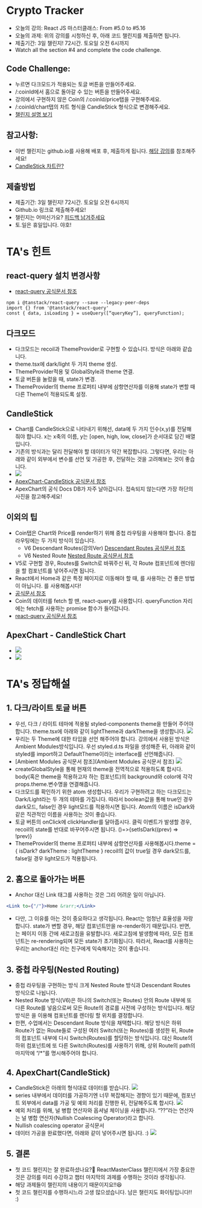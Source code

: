 # Crypto Tracker
- 오늘의 강의: React JS 마스터클래스: From #5.0 to #5.16
- 오늘의 과제: 위의 강의를 시청하신 후, 아래 코드 챌린지를 제출하면 됩니다.
- 제출기간: 3일 챌린지! 72시간. 토요일 오전 6시까지
- Watch all the section #4 and complete the code challenge.

## Code Challenge:
- 누르면 다크모드가 적용되는 토글 버튼을 만들어주세요.
- /:coinId에서 홈으로 돌아갈 수 있는 버튼을 만들어주세요.
- 강의에서 구현하지 않은 Coin의 /:coinId/price탭을 구현해주세요.
- /:coinId/chart탭의 차트 형식을 CandleStick 형식으로 변경해주세요.
- [챌린지 설명 보기](https://nomadcoders.co/react-masterclass/lectures/3327)

## 참고사항:

- 이번 챌린지는 github.io를 사용해 배포 후, 제출하게 됩니다. [해당 강의](https://nomadcoders.co/react-for-beginners/lectures/3293)를 참조해주세요!
- [CandleStick 차트란?](https://apexcharts.com/react-chart-demos/candlestick-charts/basic/)

## 제출방법

- 제출기간: 3일 챌린지! 72시간. 토요일 오전 6시까지
- Github.io 링크로 제출해주세요!
- 챌린지는 어떠신가요? [피드백 남겨주세요](https://docs.google.com/forms/d/e/1FAIpQLSexB-UyToiVN_TNJ21XYCkKT0ec5jY51AJ2ybZUYwRFUiqi_g/viewform)
- 토.일은 휴일입니다. 야호!

# TA's 힌트

## react-query 설치 변경사항

- [react-query 공식문서 참조](https://tanstack.com/query/v4/docs/overview)

```
npm i @tanstack/react-query --save --legacy-peer-deps
import {} from '@tanstack/react-query'
const { data, isLoading } = useQuery([“queryKey”], queryFunction);
```

## 다크모드

- 다크모드는 recoil과 ThemeProvider로 구현할 수 있습니다. 방식은 아래와 같습니다.
- theme.tsx에 dark/light 두 가지 theme 생성.
- ThemeProvider적용 및 GlobalStyle과 theme 연결.
- 토글 버튼을 눌렀을 때, state가 변경.
- ThemeProvider의 theme 프로퍼티 내부에 삼항연산자를 이용해 state가 변할 때 다른 Theme이 적용되도록 설정.

## CandleStick

- Chart를 CandleStick으로 나타내기 위해선, data에 두 가지 인수(x,y)를 전달해줘야 합니다. x는 x축의 이름, y는 [open, high, low, close]가 순서대로 담긴 배열입니다.
- 기존의 방식과는 달리 전달해야 할 데이터가 약간 복잡합니다. 그렇다면, 우리는 아래와 같이 외부에서 변수를 선언 및 가공한 후, 전달하는 것을 고려해보는 것이 좋습니다.
- ![](https://i.imgur.com/x3zgfYs.png)
- [ApexChart-CandleStick 공식문서 참조](https://apexcharts.com/react-chart-demos/candlestick-charts/basic/)
- ApexChart의 공식 Docs DB가 자주 날아갑니다. 접속되지 않는다면 가장 하단의 사진을 참고해주세요!

## 이외의 팁

- Coin탭은 Chart와 Price를 render하기 위해 중첩 라우팅을 사용해야 합니다. 중첩 라우팅에는 두 가지 방식이 있습니다.
    - V6 Descendant Routes(강의Ver) [Descendant Routes 공식문서 참조](https://reactrouter.com/docs/en/v6/getting-started/overview#descendant-routes)
    - V6 Nested Route [Nested Route 공식문서 참조](https://reactrouter.com/docs/en/v6/getting-started/overview#nested-routes)
- V5로 구현할 경우, Routes를 Switch로 바꿔주신 뒤, 각 Route 컴포넌트에 렌더링을 할 컴포넌트를 넣어주시면 됩니다.
- React에서 Home과 같은 특정 페이지로 이동해야 할 때, <a>를 사용하는 건 좋은 방법이 아닙니다. <Link />를 사용해봅시다!
- [<Link> 공식문서 참조](https://reactrouter.com/docs/en/v6/components/link)
- Coin의 데이터를 fetch 할 땐, react-query를 사용합니다. queryFunction 자리에는 fetch를 사용하는 promise 함수가 들어갑니다.
- [react-query 공식문서 참조](https://tanstack.com/query/v4/docs/adapters/react-query)

## ApexChart - CandleStick Chart

- ![](https://i.imgur.com/IfxzUFl.png)
- ![](https://i.imgur.com/FoTytuC.png)

# TA's 정답해설

## 1. 다크/라이트 토글 버튼

- 우선, 다크 / 라이트 테마에 적용될 styled-components theme을 만들어 주어야 합니다. theme.tsx에 아래와 같이 lightTheme과 darkTheme을 생성합니다.
![](https://i.imgur.com/MY0C1zg.png)
- 우리는 두 Theme에 대한 타입을 선언 해주어야 합니다. 강의에서 사용된 방식은 Ambient Modules방식입니다. 우선 styled.d.ts 파일을 생성해준 뒤, 아래와 같이 styled를 import하고 DefaultTheme이라는 interface를 선언해줍니다.
- [Ambient Modules 공식문서 참조](Ambient Modules 공식문서 참조)
![](https://i.imgur.com/wXcz5XH.png)
- createGlobalStyle을 통해 현재의 theme을 전역적으로 적용하도록 합시다. body(혹은 theme을 적용하고자 하는 컴포넌트)의 background와 color에 각각 props.theme.변수명을 연결해줍니다.
- 다크모드를 확인하기 위한 atom 생성합니다. 우리가 구현하려고 하는 다크모드는 Dark/Light라는 두 개의 테마를 가집니다. 따라서 boolean값을 통해 true인 경우 dark모드, false인 경우 light모드를 적용하시면 됩니다. Atom의 이름은 isDark와 같은 직관적인 이름을 사용하는 것이 좋습니다.
- 토글 버튼의 onClick에 clickHandler를 달아줍시다. 클릭 이벤트가 발생할 경우, recoil의 state를 반대로 바꾸어주시면 됩니다. ()=>{setIsDark((prev) => !prev)}
- ThemeProvider의 theme 프로퍼티 내부에 삼항연산자를 사용해봅시다.theme = { isDark? darkTheme : lightTheme } recoil의 값이 true일 경우 dark모드를, false일 경우 light모드가 적용됩니다.

## 2. 홈으로 돌아가는 버튼

- Anchor 대신 Link 태그를 사용하는 것은 그리 어려운 일이 아닙니다.

```jsx
<Link to={"/"}>Home &rarr;</Link>
```

- 다만, 그 이유를 아는 것이 중요하다고 생각됩니다. React는 엄청난 효율성을 자랑합니다. state가 변할 경우, 해당 컴포넌트만을 re-render하기 때문입니다. 반면, <a>는 페이지 이동 간에 새로고침을 유발합니다. 새로고침에 발생함에 따라, 모든 컴포넌트는 re-rendering되며 모든 state가 초기화됩니다. 따라서, React를 사용하는 우리는 anchor대신 <Link>라는 친구에게 익숙해지는 것이 좋습니다.

## 3. 중첩 라우팅(Nested Routing)

- 중첩 라우팅을 구현하는 방식 크게 Nested Route 방식과 Descendant Routes 방식으로 나뉩니다.
- Nested Route 방식(V6)은 하나의 Switch(또는 Routes) 안의 Route 내부에 또 다른 Route를 넣음으로써 모든 Route의 경로를 사전에 구성하는 방식입니다. 해당 방식은 <Outlet />을 이용해 컴포넌트를 렌더링 할 위치를 결정합니다.
- 한편, 수업에서는 Descendant Route 방식을 채택합니다. 해당 방식은 하위 Route가 없는 Route들로 구성된 여러 Switch(또는 Routes)를 생성한 뒤, Route의 컴포넌트 내부에 다시 Switch(Routes)를 할당하는 방식입니다. 대신 Route의 하위 컴포넌트에 또 다른 Switch(Routes)를 사용하기 위해, 상위 Route의 path의 마지막에 “/*”를 명시해주어야 합니다.

## 4. ApexChart(CandleStick)

- CandleStick은 아래의 형식대로 데이터를 받습니다.
![](https://i.imgur.com/6vzkzPW.png)
- series 내부에서 데이터를 가공하기엔 너무 복잡해지는 경향이 있기 때문에, 컴포넌트 외부에서 data를 가공 및 예외 처리를 진행한 뒤, 전달해주도록 합시다.
![](https://i.imgur.com/x3zgfYs.png)
- 예외 처리를 위해, 널 병합 연산자와 옵셔널 체이닝을 사용합니다. “??”라는 연산자는 널 병합 연산자(Nullish Coalescing Operator)라고 합니다.
- Nullish coalescing operator 공식문서
- 데이터 가공을 완료했다면, 아래와 같이 넣어주시면 됩니다. :)
![](https://i.imgur.com/uDCwHwV.png)

## 5. 결론

- 첫 코드 챌린지는 잘 완료하셨나요?🥰 ReactMasterClass 챌린지에서 가장 중요한 것은 강의를 미리 수강하고 챕터 마지막의 과제를 수행하는 것이라 생각됩니다.
- 해당 과제들이 챌린지의 내용이기 때문이지요!!😆
- 첫 코드 챌린지를 수행하시느라 고생 많으셨습니다. 남은 챌린지도 화이팅입니다!! :)